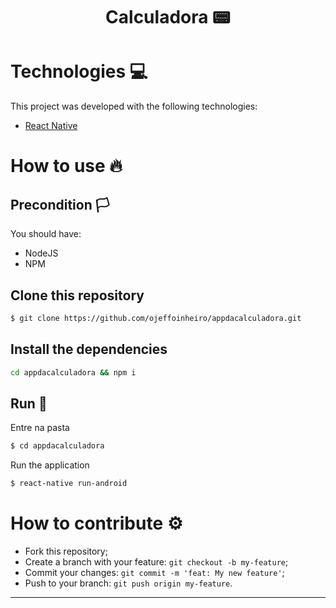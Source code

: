 <h1 align="center">Calculadora 📟</h1>

# Technologies :computer:
This project was developed with the following technologies:

- [React Native](https://reactnative.dev)

# How to use :fire:
## Precondition :white_flag:
You should have:

- NodeJS
- NPM

## Clone this repository

```bash
$ git clone https://github.com/ojeffoinheiro/appdacalculadora.git
```

## Install the dependencies

```bash
cd appdacalculadora && npm i
```

## Run :iphone:

Entre na pasta

```bash
$ cd appdacalculadora
```

Run the application
```bash
$ react-native run-android
```


# How to contribute :gear:
- Fork this repository;
- Create a branch with your feature: `git checkout -b my-feature`;
- Commit your changes: `git commit -m 'feat: My new feature'`;
- Push to your branch: `git push origin my-feature`.

---
